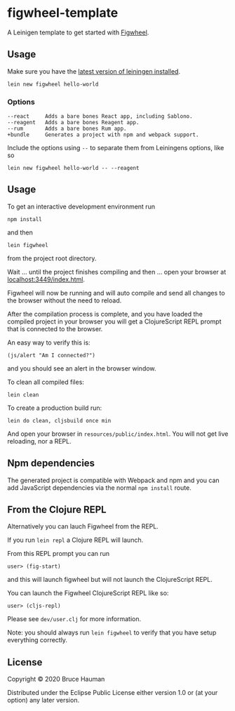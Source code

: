 # figwheel-template

A Leinigen template to get started with [Figwheel](https://github.com/bhauman/lein-figwheel).

## Usage

Make sure you have the [latest version of leiningen installed](https://github.com/technomancy/leiningen#installation).


    lein new figwheel hello-world

### Options

    --react     Adds a bare bones React app, including Sablono.
    --reagent   Adds a bare bones Reagent app.
    --rum       Adds a bare bones Rum app.
    +bundle     Generates a project with npm and webpack support.

Include the options using `--` to separate them from Leiningens
options, like so

    lein new figwheel hello-world -- --reagent

## Usage

To get an interactive development environment run 

	npm install
	
and then

    lein figwheel

from the project root directory.

Wait ... until the project finishes compiling and then ...
open your browser at [localhost:3449/index.html](http://localhost:3449/index.html).

Figwheel will now be running and will auto compile and send all
changes to the browser without the need to reload.

After the compilation process is complete, and you have loaded the
compiled project in your browser you will get a ClojureScript REPL
prompt that is connected to the browser.

An easy way to verify this is:

    (js/alert "Am I connected?")

and you should see an alert in the browser window.

To clean all compiled files:

    lein clean

To create a production build run:

    lein do clean, cljsbuild once min

And open your browser in `resources/public/index.html`. You will not
get live reloading, nor a REPL. 

## Npm dependencies

The generated project is compatible with Webpack and npm and you can
add JavaScript dependencies via the normal `npm install` route.

## From the Clojure REPL

Alternatively you can lauch Figwheel from the REPL.

If you run `lein repl` a Clojure REPL will launch.

From this REPL prompt you can run

```
user> (fig-start)
```

and this will launch figwheel but will not launch the ClojureScript
REPL.

You can launch the Figwheel ClojureScript REPL like so:

```
user> (cljs-repl)
```

Please see `dev/user.clj` for more information.

Note: you should always run `lein figwheel` to verify that you have
setup everything correctly.


## License

Copyright © 2020 Bruce Hauman

Distributed under the Eclipse Public License either version 1.0 or (at
your option) any later version.
